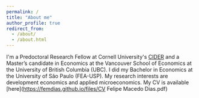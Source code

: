 ```yaml
---
permalink: /
title: "About me"
author_profile: true
redirect_from: 
  - /about/
  - /about.html
---
```


I'm a Predoctoral Research Fellow at Cornell University's [CIDER](https://business.cornell.edu/centers/cider/) and a Master’s candidate in Economics at the Vancouver School of Economics at the University of British Columbia (UBC). I did my Bachelor in Economics at the University of São Paulo (FEA-USP). My research interests are development economics and applied microeconomics. My CV is available [here](https://femdias.github.io/files/CV Felipe Macedo Dias.pdf)


